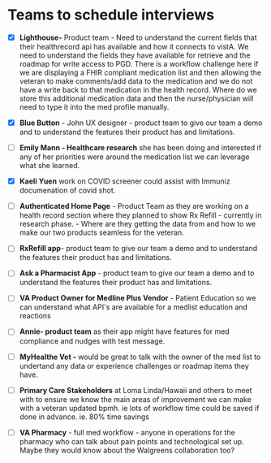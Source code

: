 
# Teams to schedule interviews 

- [X] **Lighthouse-** Product team - Need to understand the current fields that their healthrecord api has available and how it connects to vistA.  We need to understand the fields they have available for retrieve and the roadmap for write access to PGD.  There is a workflow challenge here if we are displaying a FHIR compliant medication list and then allowing the veteran to make comments/add data to the medication and we do not have a write back to that medication in the health record.  Where do we store this additional medication data and then the nurse/physician will need to type it into the med profile manually.
- [X] **Blue Button** - John UX designer - product team to give our team a demo and to understand the features their product has and limitations.  
- [ ] **Emily Mann - Healthcare research** she has been doing and interested if any of her priorities were around the medication list we can leverage what she learned. 
- [X] **Kaeli Yuen** work on COVID screener could assist with Immuniz documenation of covid shot.
- [ ] **Authenticated Home Page** - Product Team as they are working on a health record section where they planned to show Rx Refill - currently in research phase.     - Where are they getting the data from and how to we make our two products seamless for the veteran.
- [ ] **RxRefill app**- product team to give our team a demo and to understand the features their product has and limitations.  
- [ ] **Ask a Pharmacist App** - product team to give our team a demo and to understand the features their product has and limitations.  
- [ ] **VA Product Owner for Medline Plus Vendor** - Patient Education so we can understand what API's are available for a medlist education and reactions
- [ ] **Annie- product team** as their app might have features for med compliance and nudges with test message. 
- [ ] **MyHealthe Vet -** would be great to talk with the owner of the med list to undertand any data or experience challenges  or roadmap items they have.
- [ ] **Primary Care Stakeholders** at Loma Linda/Hawaii and others to meet with to ensure we know the main areas of improvement we can make with a veteran updated bpmh. ie lots of workflow time could be saved if done in advance. ie. 80% time savings 
- [ ] **VA Pharmacy** - full med workflow - anyone in operations for the pharmacy who can talk about pain points and technological set up. Maybe they would know about the Walgreens collaboration too?

